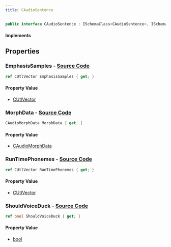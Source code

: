 ```yaml
---
title: CAudioSentence
---
```


```csharp
public interface CAudioSentence : ISchemaClass<CAudioSentence>, ISchemaField, ISchemaClass, INativeHandle
```

#### Implements

## Properties

### **EmphasisSamples** - [Source Code](https://github.com/swiftly-solution/swiftlys2/blob/main/managed/src/SwiftlyS2.Generated/Schemas/Interfaces/CAudioSentence.cs#L22)

```csharp
ref CUtlVector EmphasisSamples { get; }
```

#### Property Value

- [CUtlVector](/docs/api/)

### **MorphData** - [Source Code](https://github.com/swiftly-solution/swiftlys2/blob/main/managed/src/SwiftlyS2.Generated/Schemas/Interfaces/CAudioSentence.cs#L24)

```csharp
CAudioMorphData MorphData { get; }
```

#### Property Value

- [CAudioMorphData](/docs/api/shared/schemadefinitions/caudiomorphdata)

### **RunTimePhonemes** - [Source Code](https://github.com/swiftly-solution/swiftlys2/blob/main/managed/src/SwiftlyS2.Generated/Schemas/Interfaces/CAudioSentence.cs#L19)

```csharp
ref CUtlVector RunTimePhonemes { get; }
```

#### Property Value

- [CUtlVector](/docs/api/)

### **ShouldVoiceDuck** - [Source Code](https://github.com/swiftly-solution/swiftlys2/blob/main/managed/src/SwiftlyS2.Generated/Schemas/Interfaces/CAudioSentence.cs#L16)

```csharp
ref bool ShouldVoiceDuck { get; }
```

#### Property Value

- [bool](https://learn.microsoft.com/dotnet/api/system.boolean)

